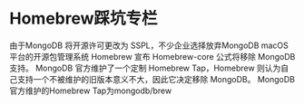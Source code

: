 # Homebrew踩坑专栏

由于MongoDB 将开源许可更改为 SSPL，不少企业选择放弃MongoDB
macOS平台的开源包管理系统 Homebrew 宣布 Homebrew-core 公式将移除 MongoDB 支持。
MongoDB 官方维护了一个定制 Homebrew Tap，Homebrew 则认为自己支持一个不被维护的旧版本意义不大，因此它决定移除 MongoDB。
MongoDB 官方维护的Homebrew Tap为mongodb/brew
